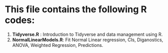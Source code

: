 # This file contains the following R codes:

1. **Tidyverse.R** : Introduction to Tidyverse and data management using R.
2. **NormalLinearModels.R**: Fit Normal Linear regression, CIs, Diganostics, ANOVA, Weighted Regression, Predictions.

